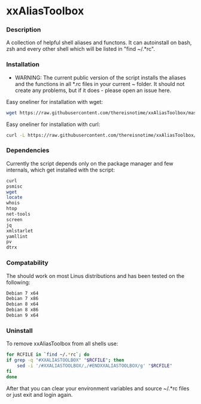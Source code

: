 # xxAliasToolbox

### Description ###
A collection of helpful shell aliases and functons. It can autoinstall on bash, zsh and every other shell which will be listed in "find ~/.*rc".

### Installation ###
* WARNING: The current public version of the script installs the aliases and the functions in all *.rc files in your current ~ folder. It should not create any problems, but if it does - please open an issue here.

Easy oneliner for installation with wget:
```sh
wget https://raw.githubusercontent.com/thereisnotime/xxAliasToolbox/master/xxAliasToolbox.sh -O /tmp/xxAliasToolbox.sh && chmod +x /tmp/xxAliasToolbox.sh && /tmp/xxAliasToolbox.sh && rm /tmp/xxAliasToolbox.sh
``` 

Easy oneliner for installation with curl:
```sh
curl -L https://raw.githubusercontent.com/thereisnotime/xxAliasToolbox/master/xxAliasToolbox.sh | bash
``` 

### Dependencies ###
Currently the script depends only on the package manager and few internals, which get installed with the script:
```sh
curl
psmisc
wget
locate
whois
htop
net-tools
screen
jq
xmlstarlet
yamllint
pv
dtrx
````

### Compatability ###
The should work on most Linus distributions and has been tested on the following:
```sh
Debian 7 x64
Debian 7 x86
Debian 8 x64
Debian 8 x86
Debian 9 x64
``` 

### Uninstall ###
To remove xxAliasToolbox from all shells use:
```sh
for RCFILE in `find ~/.*rc`; do
if grep -q "#XXALIASTOOLBOX" "$RCFILE"; then
	sed -i '/#XXALIASTOOLBOX/,/#ENDXXALIASTOOLBOX/g' "$RCFILE"
fi
done
```
After that you can clear your environment variables and source ~/.*rc files or just exit and login again.
